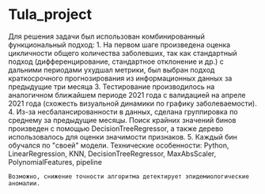 # Tula_project


Для решения задачи был использован комбинированный функциональный подход:
    1. На первом шаге произведена оценка цикличности общего количества заболевших, 
    так как стандартный подход (дифференцирование, стандартное отклонение и др.) с дальними периодами ухудшал метрики,
    был выбран подход краткосрочного прогнозирования из информационных данных за предыдущие три месяца
    3. Тестирование производилось на аналогичном ближайшем периоде 2021 года с валидацией на апреле 2021 года
    (схожесть визуальной динамики по графику заболеваемости).
    4. Из-за несбалансированности в данных, сделана группировка по среднему за предыдущие месяцы. 
    Поиск крайних значений бинов произведен с помощью DecisionTreeRegressor, а также дерево использовалось 
    для оценки значимости признаков.
    5. Каждый бин обучался по "своей" модели.
    Технические особенности:
        Python, LinearRegression, KNN, DecisionTreeRegressor, MaxAbsScaler, PolynomialFeatures, pipeline
    
    Возможно, снижение точности алгоритма детектирует эпидемиологические аномалии.